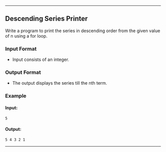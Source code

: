
---

## Descending Series Printer

Write a program to print the series in descending order from the given value of n using a for loop.

### Input Format

- Input consists of an integer.

### Output Format

- The output displays the series till the nth term.

### Example

#### Input:
```
5
```

#### Output:
```
5 4 3 2 1
```

---